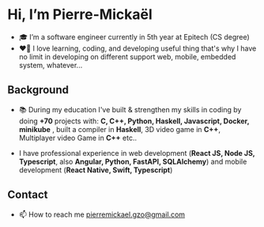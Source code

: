   # Hi, I’m Pierre-Mickaël

- 🎓 I’m a software engineer currently in 5th year at Epitech (CS degree)
- ❤️‍🔥 I love learning, coding, and developing useful thing that's why I have no limit in developing on different support web, mobile, embedded system, whatever...

## Background

- 📚 During my education I've built & strengthen my skills in coding by doing **+70** projects with: **C, C++, Python, Haskell, Javascript, Docker, minikube** , built a compiler in **Haskell**, 3D video game in **C++**, Multiplayer video Game in **C++** etc..

- I have professional experience in web development (**React JS, Node JS, Typescript**, also **Angular, Python, FastAPI, SQLAlchemy**) and mobile development (**React Native, Swift, Typescript**)

## Contact
- 📫 How to reach me pierremickael.gzo@gmail.com

<!---
pmgzo/pmgzo is a ✨ special ✨ repository because its `README.md` (this file) appears on your GitHub profile.
You can click the Preview link to take a look at your changes.
--->
